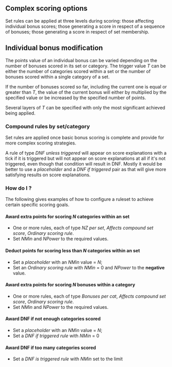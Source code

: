 ## Complex scoring options

Set rules can be applied at three levels during scoring: those affecting individual bonus scores; those generating a score in respect of a sequence of bonuses; those generating a score in respect of set membership.

## Individual bonus modification
The points value of an individual bonus can be varied depending on the number of bonuses scored in its set or category. The trigger value *T* can be either the number of categories scored within a set or the number of bonuses scored within a single category of a set.

If the number of bonuses scored so far, including the current one is equal or greater than *T*, the value of the current bonus will either by multiplied by the specified value or be increased by the specified number of points.

Several layers of *T* can be specified with only the most significant achieved being applied.

### Compound rules by set/category

Set rules are applied once basic bonus scoring is complete and provide for more complex scoring strategies.

A rule of type *DNF unless triggered* will appear on score explanations with a tick if it is triggered but will not appear on score explanations at all if it's not triggered, even though that condition will result in DNF. Mostly it would be better to use a *placeholder* and a *DNF if triggered* pair as that will give more satisfying results on score explanations.

### How do I ?

The following gives examples of how to configure a ruleset to achieve certain specific scoring goals.

#### Award extra points for scoring *N* categories within an set
- One or more rules, each of type *NZ per set*, *Affects compound set score*, *Ordinary scoring rule*. 
- Set *NMin* and *NPower* to the required values.

#### Deduct points for scoring less than *N* categories within an set
- Set a *placeholder* with an *NMin* value = *N*; 
- Set an *Ordinary scoring rule* with *NMin* = 0 and *NPower* to the **negative** value.

#### Award extra points for scoring *N* bonuses within a category
- One or more rules, each of type *Bonuses per cat*, *Affects compound set score*, *Ordinary scoring rule*. 
- Set *NMin* and *NPower* to the required values.

#### Award DNF if not enough categories scored
- Set a *placeholder* with an *NMin* value = *N*; 
- Set a *DNF if triggered rule* with *NMin* = 0

#### Award DNF if too many categories scored
- Set a *DNF is triggered rule* with *NMin* set to the limit